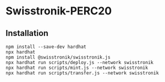 # Swisstronik-PERC20

## Installation
```
npm install --save-dev hardhat
npx hardhat
npm install @swisstronik/swisstronik.js
npx hardhat run scripts/deploy.js --network swisstronik 
npx hardhat run scripts/mint.js --network swisstronik 
npx hardhat run scripts/transfer.js --network swisstronik
```
